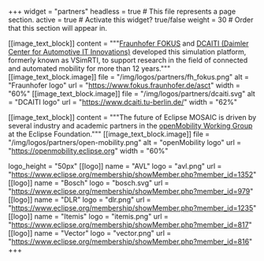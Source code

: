 +++
widget = "partners"
headless = true  # This file represents a page section.
active = true  # Activate this widget? true/false
weight = 30  # Order that this section will appear in.

[[image_text_block]]
    content = """[Fraunhofer FOKUS](https://www.fokus.fraunhofer.de/asct) and [DCAITI (Daimler Center for Automotive IT
        Innovations)](https://www.dcaiti.tu-berlin.de/) developed this simulation platform, formerly known as VSimRTI,
        to support research in the field of connected and automated mobility for more than 12 years."""
    [[image_text_block.image]]
        file = "/img/logos/partners/fh_fokus.png"
        alt = "Fraunhofer logo"
        url = "https://www.fokus.fraunhofer.de/asct"
        width = "60%"
    [[image_text_block.image]]
        file = "/img/logos/partners/dcaiti.svg"
        alt = "DCAITI logo"
        url = "https://www.dcaiti.tu-berlin.de/"
        width = "62%"
        
[[image_text_block]]
    content = """The future of Eclipse MOSAIC is driven by several industry and academic partners in the [openMobility
        Working Group](https://openmobility.eclipse.org) at the Eclipse Foundation."""
    [[image_text_block.image]]
        file = "/img/logos/partners/open-mobility.png"
        alt = "openMobility logo"
        url = "https://openmobility.eclipse.org"
        width = "60%"


logo_height = "50px"
[[logo]]
    name = "AVL"
    logo = "avl.png"
    url = "https://www.eclipse.org/membership/showMember.php?member_id=1352"
[[logo]]
    name = "Bosch"
    logo = "bosch.svg"
    url = "https://www.eclipse.org/membership/showMember.php?member_id=979"
[[logo]]
    name = "DLR"
    logo = "dlr.png"
    url = "https://www.eclipse.org/membership/showMember.php?member_id=1235"
[[logo]]
    name = "Itemis"
    logo = "itemis.png"
    url = "https://www.eclipse.org/membership/showMember.php?member_id=817"
[[logo]]
    name = "Vector"
    logo = "vector.png"
    url = "https://www.eclipse.org/membership/showMember.php?member_id=816"
+++
